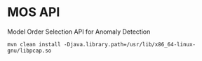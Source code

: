 # MOS API
Model Order Selection API for Anomaly Detection

	mvn clean install -Djava.library.path=/usr/lib/x86_64-linux-gnu/libpcap.so